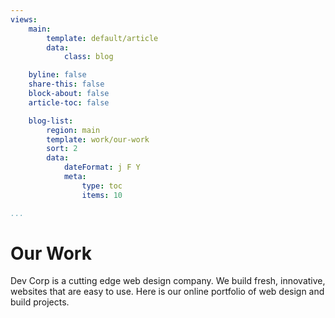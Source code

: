 ```yaml
---
views:
    main:
        template: default/article
        data:
            class: blog

    byline: false
    share-this: false
    block-about: false
    article-toc: false

    blog-list:
        region: main
        template: work/our-work
        sort: 2
        data:
            dateFormat: j F Y
            meta: 
                type: toc
                items: 10

...
```

Our Work
===========================

Dev Corp is a cutting edge web design company. We build fresh, innovative, websites that are easy to use. Here is our online portfolio of web design and build projects.
